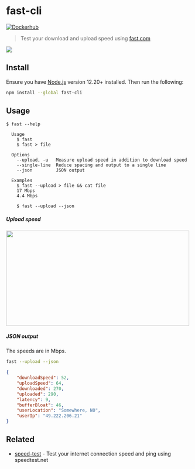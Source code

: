 # fast-cli
[![Dockerhub](https://github.com/Sierra1011/fast-cli/actions/workflows/main.yml/badge.svg)](https://github.com/Sierra1011/fast-cli/actions/workflows/main.yml)

> Test your download and upload speed using [fast.com](https://fast.com)

![](screenshot.gif)

## Install

Ensure you have [Node.js](https://nodejs.org) version 12.20+ installed. Then run the following:

```sh
npm install --global fast-cli
```

## Usage

```
$ fast --help

  Usage
    $ fast
    $ fast > file

  Options
    --upload, -u   Measure upload speed in addition to download speed
    --single-line  Reduce spacing and output to a single line
    --json         JSON output

  Examples
    $ fast --upload > file && cat file
    17 Mbps
    4.4 Mbps

    $ fast --upload --json
```

##### Upload speed

<img src="screenshot-upload.gif" width="500" height="260">

##### JSON output

The speeds are in Mbps.

```sh
fast --upload --json
```

```json
{
	"downloadSpeed": 52,
	"uploadSpeed": 64,
	"downloaded": 270,
	"uploaded": 290,
	"latency": 9,
	"bufferBloat": 46,
	"userLocation": "Somewhere, NO",
	"userIp": "49.222.206.21"
}
```

## Related

- [speed-test](https://github.com/sindresorhus/speed-test) - Test your internet connection speed and ping using speedtest.net
